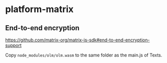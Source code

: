 # platform-matrix

## End-to-end encryption

https://github.com/matrix-org/matrix-js-sdk#end-to-end-encryption-support

Copy `node_modules/olm/olm.wasm` to the same folder as the main.js of Texts.
